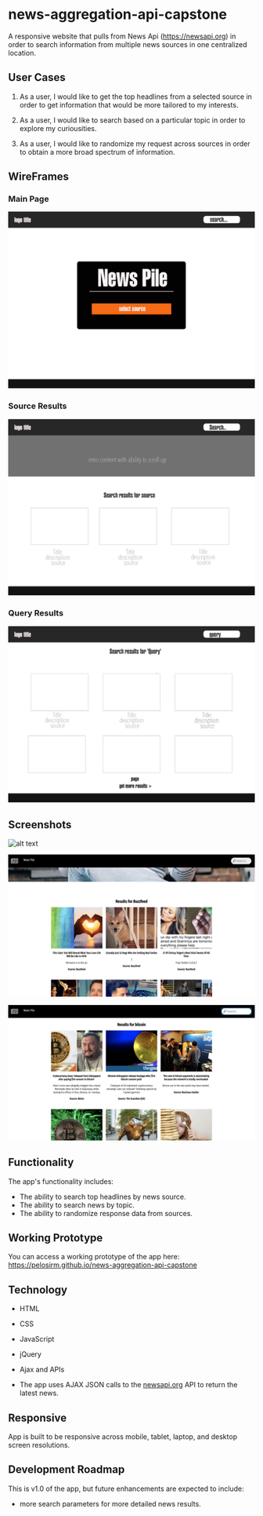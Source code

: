 # news-aggregation-api-capstone

A responsive website that pulls from News Api (https://newsapi.org) in order to search information from multiple news sources in one centralized location. 

## User Cases

1. As a user, I would like to get the top headlines from a selected source in order to get information that would be more tailored to my interests. 

2. As a user, I would like to search based on a particular topic in order to explore my curiousities. 

3. As a user, I would like to randomize my request across sources in order to obtain a more broad spectrum of information. 

## WireFrames 

### Main Page
![alt text](https://raw.githubusercontent.com/pelosirm/news-aggregation-api-capstone/master/readmeImg/main-page.jpg)
### Source Results
![alt text](https://raw.githubusercontent.com/pelosirm/news-aggregation-api-capstone/master/readmeImg/source-results.jpg)
### Query Results
![alt text](https://raw.githubusercontent.com/pelosirm/news-aggregation-api-capstone/master/readmeImg/query-results.jpg)

## Screenshots 

![alt text](https://raw.githubusercontent.com/pelosirm/news-aggregation-api-capstone/master/readmeImg/front-page.png)

![alt text](https://raw.githubusercontent.com/pelosirm/news-aggregation-api-capstone/master/readmeImg/source-page.png)

![alt text](https://raw.githubusercontent.com/pelosirm/news-aggregation-api-capstone/master/readmeImg/query-page.png)




## Functionality
The app's functionality includes:
* The ability to search top headlines by news source.
* The ability to search news by topic. 
* The ability to randomize response data from sources. 

## Working Prototype
You can access a working prototype of the app here: https://pelosirm.github.io/news-aggregation-api-capstone


## Technology
* HTML
* CSS
* JavaScript
* jQuery
* Ajax and APIs

* The app uses AJAX JSON calls to the <a href="http://newsapi.org">newsapi.org</a> API to return the latest news.

## Responsive
App is built to be responsive across mobile, tablet, laptop, and desktop screen resolutions.

## Development Roadmap
This is v1.0 of the app, but future enhancements are expected to include:
* more search parameters for more detailed news results. 